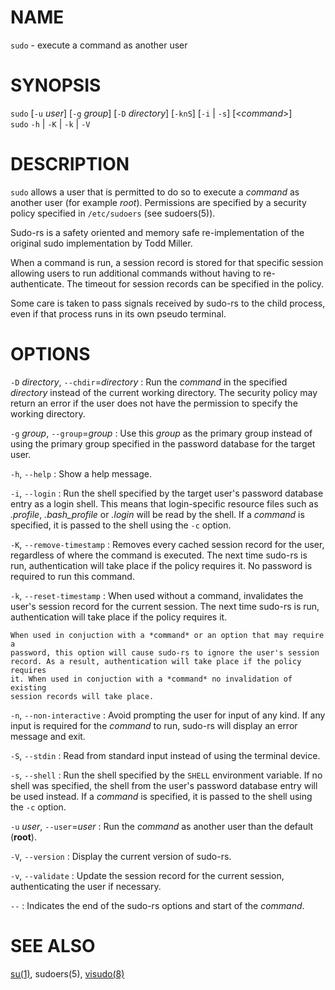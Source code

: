 <!-- ---
title: SUDO(8) sudo-rs 0.2.0 | sudo-rs
--- -->

# NAME

`sudo` - execute a command as another user

# SYNOPSIS

`sudo` [`-u` *user*] [`-g` *group*] [`-D` *directory*] [`-knS`] [`-i` | `-s`] [<*command*>] \
`sudo` `-h` | `-K` | `-k` | `-V`

# DESCRIPTION

`sudo` allows a user that is permitted to do so to execute a *command* as
another user (for example *root*). Permissions are specified by a security
policy specified in `/etc/sudoers` (see sudoers(5)).

Sudo-rs is a safety oriented and memory safe re-implementation of the original
sudo implementation by Todd Miller.

When a command is run, a session record is stored for that specific session
allowing users to run additional commands without having to re-authenticate. The
timeout for session records can be specified in the policy.

Some care is taken to pass signals received by sudo-rs to the child process,
even if that process runs in its own pseudo terminal.

# OPTIONS

`-D` *directory*, `--chdir`=*directory*
:   Run the *command* in the specified *directory* instead of the current
    working directory. The security policy may return an error if the user does
    not have the permission to specify the working directory.

`-g` *group*, `--group`=*group*
:   Use this *group* as the primary group instead of using the primary group
    specified in the password database for the target user.

`-h`, `--help`
:   Show a help message.

`-i`, `--login`
:   Run the shell specified by the target user's password database entry as a
    login shell. This means that login-specific resource files such as
    *.profile*, *.bash_profile* or *.login* will be read by the shell. If a
    *command* is specified, it is passed to the shell using the `-c` option.

`-K`, `--remove-timestamp`
:   Removes every cached session record for the user, regardless of where the
    command is executed. The next time sudo-rs is run, authentication will take
    place if the policy requires it. No password is required to run this
    command.

`-k`, `--reset-timestamp`
:   When used without a command, invalidates the user's session record for
    the current session. The next time sudo-rs is run, authentication will take
    place if the policy requires it.

    When used in conjuction with a *command* or an option that may require a
    password, this option will cause sudo-rs to ignore the user's session
    record. As a result, authentication will take place if the policy requires
    it. When used in conjuction with a *command* no invalidation of existing
    session records will take place.

`-n`, `--non-interactive`
:   Avoid prompting the user for input of any kind. If any input is required for
    the *command* to run, sudo-rs will display an error message and exit.

`-S`, `--stdin`
:   Read from standard input instead of using the terminal device.

`-s`, `--shell`
:   Run the shell specified by the `SHELL` environment variable. If no shell
    was specified, the shell from the user's password database entry will be
    used instead. If a *command* is specified, it is passed to the shell using
    the `-c` option.

`-u` *user*, `--user`=*user*
:   Run the *command* as another user than the default (**root**).

`-V`, `--version`
:   Display the current version of sudo-rs.

`-v`, `--validate`
:   Update the session record for the current session, authenticating the user
    if necessary.

`--`
:   Indicates the end of the sudo-rs options and start of the *command*.

# SEE ALSO

[su(1)](su.1.md), sudoers(5), [visudo(8)](visudo.8.md)
